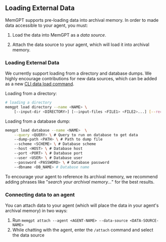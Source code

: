 ## Loading External Data
MemGPT supports pre-loading data into archival memory. In order to made data accessible to your agent, you must:

1. Load the data into MemGPT as a *data source*.

2. Attach the data source to your agent, which will load it into archival memory.

### Loading External Data

We currently support loading from a directory and database dumps. We highly encourage contributions for new data sources, which can be added as a new [CLI data load command](https://github.com/cpacker/MemGPT/blob/main/memgpt/cli/cli_load.py).

Loading from a directory:
```sh
# loading a directory
memgpt load directory --name <NAME> \
    [--input-dir <DIRECTORY>] [--input-files <FILE1> <FILE2>...] [--recursive]
```
Loading from a database dump:
```sh
memgpt load database --name <NAME>  \
    --query <QUERY> \ # Query to run on database to get data
    --dump-path <PATH> \ # Path to dump file
    --scheme <SCHEME> \ # Database scheme
    --host <HOST> \ # Database host
    --port <PORT> \ # Database port
    --user <USER> \ # Database user
    --password <PASSWORD> \ # Database password
    --dbname <DB_NAME> # Database name
```
To encourage your agent to reference its archival memory, we recommend adding phrases like "_search your archival memory..._" for the best results.


### Connecting data to an agent

You can attach data to your agent (which will place the data in your agent's archival memory) in two ways:

1. Run `memgpt attach --agent <AGENT-NAME> --data-source <DATA-SOURCE-NAME>`
2. While chatting with the agent, enter the `/attach` command and select the data source
